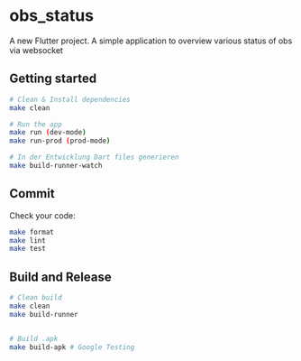 # obs_status

A new Flutter project.
A simple application to overview various status of obs via websocket


## Getting started

```sh
# Clean & Install dependencies
make clean

# Run the app
make run (dev-mode)
make run-prod (prod-mode)

# In der Entwicklung Dart files generieren
make build-runner-watch
```

## Commit

Check your code:

```sh
make format
make lint
make test
```

## Build and Release

```sh
# Clean build
make clean
make build-runner


# Build .apk
make build-apk # Google Testing
```
